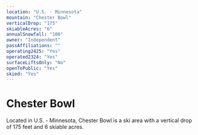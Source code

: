 ```yaml
---
location: "U.S. - Minnesota"
mountain: "Chester Bowl"
verticalDrop: "175"
skiableAcres: "6"
annualSnowfall: "100"
owner: "Independent"
passAffiliations: ""
operating2425: "Yes"
operated2324: "Yes"
surfaceLiftsOnly: "No"
openToPublic: "Yes"
skied: "Yes"
---
```


# Chester Bowl

Located in U.S. - Minnesota, Chester Bowl is a ski area with a vertical drop of 175 feet and 6 skiable acres.